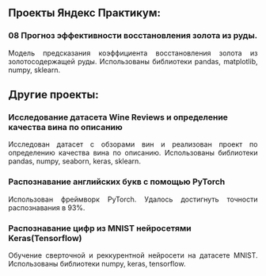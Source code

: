 ## Проекты Яндекс Практикум:

### 08 Прогноз эффективности восстановления золота из руды.
<p align="justify">
    Модель предсказания коэффициента восстановления золота из золотосодержащей руды.
    Использованы библиотеки pandas, matplotlib, numpy, sklearn.
</p>    

## Другие проекты:

### Исследование датасета Wine Reviews и определение качества вина по описанию
<p align="justify">
    Исследован датасет с обзорами вин и реализован проект по определению качества вина по описанию.
    Использованы библиотеки pandas, numpy, seaborn, keras, sklearn.
</p>

### Распознавание английских букв с помощью PyTorch
<p align="justify">
    Использован фреймворк PyTorch. Удалось достигнуть точности распознавания в 93%.
</p>

### Распознавание цифр из MNIST нейросетями Keras(Tensorflow)
<p align="justify">
    Обучение сверточной и реккурентной нейросети на датасете MNIST. Использованы библиотеки numpy, keras, tensorflow.
</p>
